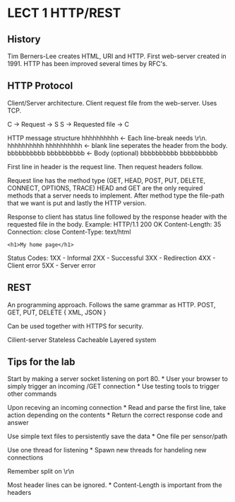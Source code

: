 # LECT 1 HTTP/REST

## History

Tim Berners-Lee creates HTML, URI and HTTP.
First web-server created in 1991.
HTTP has been improved several times by RFC's.

## HTTP Protocol

Client/Server architecture.
Client request file from the web-server.
Uses TCP.

C -> Request -> S
S -> Requested file -> C

HTTP message structure
	hhhhhhhhhh		<- Each line-break needs \r\n.
	hhhhhhhhhh
	hhhhhhhhhh
					<- blank line seperates the header from the body.
	bbbbbbbbbb
	bbbbbbbbbb		<- Body (optional)
	bbbbbbbbbb
	bbbbbbbbbb

First line in header is the request line.
Then request headers follow.

Request line has the method type (GET, HEAD, POST, PUT, DELETE, CONNECT, OPTIONS, TRACE)
HEAD and GET are the only required methods that a server needs to implement.
After method type the file-path that we want is put and lastly the HTTP version.

Response to client has status line followed by the response header with the requested file in the body.
Example:
	HTTP/1.1 200 OK
	Content-Length: 35
	Connection: close
	Content-Type: text/html

	<h1>My home page</h1>

Status Codes:
	1XX - Informal
	2XX - Successful
	3XX - Redirection
	4XX - Client error
	5XX - Server error

## REST
An programming approach.
Follows the same grammar as HTTP.
	POST, GET, PUT, DELETE { XML, JSON }

Can be used together with HTTPS for security.

Cilient-server
Stateless
Cacheable
Layered system

## Tips for the lab
Start by making a server socket listening on port 80.
	* User your browser to simply trigger an incoming /GET connection
	* Use testing tools to trigger other commands

Upon receving an incoming connection
	* Read and parse the first line, take action depending on the contents
	* Return the correct response code and answer

Use simple text files to persistently save the data
	* One file per sensor/path

Use one thread for listening
	* Spawn new threads for handeling new connections

Remember split on \r\n

Most header lines can be ignored.
	* Content-Length is important from the headers

